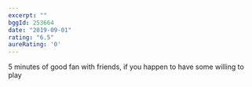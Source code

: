 ```yaml
---
excerpt: ""
bggId: 253664
date: "2019-09-01"
rating: "6.5"
aureRating: '0'
---
```


5 minutes of good fan with friends, if you happen to have some willing to play
